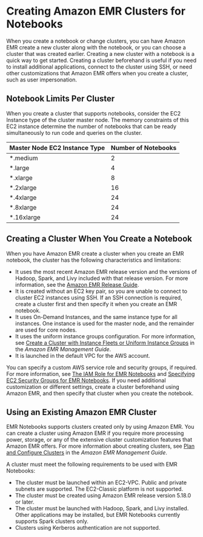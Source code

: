 # Creating Amazon EMR Clusters for Notebooks<a name="emr-managed-notebooks-cluster"></a>

When you create a notebook or change clusters, you can have Amazon EMR create a new cluster along with the notebook, or you can choose a cluster that was created earlier\. Creating a new cluster with a notebook is a quick way to get started\. Creating a cluster beforehand is useful if you need to install additional applications, connect to the cluster using SSH, or need other customizations that Amazon EMR offers when you create a cluster, such as user impersonation\.

## Notebook Limits Per Cluster<a name="emr-managed-notebooks-cluster-limits"></a>

When you create a cluster that supports notebooks, consider the EC2 Instance type of the cluster master node\. The memory constraints of this EC2 instance determine the number of notebooks that can be ready simultaneously to run code and queries on the cluster\.


| Master Node EC2 Instance Type | Number of Notebooks | 
| --- | --- | 
|  \*\.medium  |  2  | 
|  \*\.large  |  4  | 
|  \*\.xlarge  |  8  | 
|  \*\.2xlarge  |  16  | 
|  \*\.4xlarge  |  24  | 
|  \*\.8xlarge  |  24  | 
|  \*\.16xlarge  |  24  | 

## Creating a Cluster When You Create a Notebook<a name="emr-managed-notebooks-new-cluster"></a>

When you have Amazon EMR create a cluster when you create an EMR notebook, the cluster has the following characteristics and limitations:
+ It uses the most recent Amazon EMR release version and the versions of Hadoop, Spark, and Livy included with that release version\. For more information, see the [Amazon EMR Release Guide](https://docs.aws.amazon.com/emr/latest/ReleaseGuide/)\.
+ It is created without an EC2 key pair, so you are unable to connect to cluster EC2 instances using SSH\. If an SSH connection is required, create a cluster first and then specify it when you create an EMR notebook\.
+ It uses On\-Demand Instances, and the same instance type for all instances\. One instance is used for the master node, and the remainder are used for core nodes\. 
+ It uses the uniform instance groups configuration\. For more information, see [Create a Cluster with Instance Fleets or Uniform Instance Groups](https://docs.aws.amazon.com/emr/latest/ManagementGuide/emr-instance-group-configuration.html) in the *Amazon EMR Management Guide*\.
+ It is launched in the default VPC for the AWS account\.

You can specify a custom AWS service role and security groups, if required\. For more information, see [The IAM Role for EMR Notebooks](emr-iam-roles.md#emr-managed-notebooks-service-role) and [Specifying EC2 Security Groups for EMR Notebooks](emr-managed-notebooks-security-groups.md)\. If you need additional customization or different settings, create a cluster beforehand using Amazon EMR, and then specify that cluster when you create the notebook\.

## Using an Existing Amazon EMR Cluster<a name="emr-managed-notebooks-existing-cluster"></a>

EMR Notebooks supports clusters created only by using Amazon EMR\. You can create a cluster using Amazon EMR if you require more processing power, storage, or any of the extensive cluster customization features that Amazon EMR offers\. For more information about creating clusters, see [Plan and Configure Clusters](https://docs.aws.amazon.com/emr/latest/ManagementGuide/emr-plan.html) in the *Amazon EMR Management Guide*\.

A cluster must meet the following requirements to be used with EMR Notebooks:
+ The cluster must be launched within an EC2\-VPC\. Public and private subnets are supported\. The EC2\-Classic platform is not supported\.
+ The cluster must be created using Amazon EMR release version 5\.18\.0 or later\.
+ The cluster must be launched with Hadoop, Spark, and Livy installed\. Other applications may be installed, but EMR Notebooks currently supports Spark clusters only\.
+ Clusters using Kerberos authentication are not supported\.